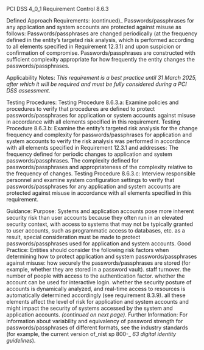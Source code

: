 PCI DSS 4_0_1 Requirement Control 8.6.3

Defined Approach Requirements:
(continued)_
Passwords/passphrases for any application and system accounts are protected against misuse as follows: Passwords/passphrases are changed periodically (at the frequency defined in the entity’s targeted risk analysis, which is performed according to all elements specified in Requirement 12.3.1) and upon suspicion or confirmation of compromise. Passwords/passphrases are constructed with sufficient complexity appropriate for how frequently the entity changes the passwords/passphrases.

Applicability Notes:
_This requirement is a best practice until 31 March_ _2025, after which it will be required and must be_ _fully considered during a PCI DSS assessment._

Testing Procedures:
Testing Procedure 8.6.3.a: Examine policies and procedures to verify that procedures are defined to protect passwords/passphrases for application or system accounts against misuse in accordance with all elements specified in this requirement.
Testing Procedure 8.6.3.b: Examine the entity’s targeted risk analysis for the change frequency and complexity for passwords/passphrases for application and system accounts to verify the risk analysis was performed in accordance with all elements specified in Requirement 12.3.1 and addresses: The frequency defined for periodic changes to application and system passwords/passphrases. The complexity defined for passwords/passphrases and appropriateness of the complexity relative to the frequency of changes.
Testing Procedure 8.6.3.c: Interview responsible personnel and examine system configuration settings to verify that passwords/passphrases for any application and system accounts are protected against misuse in accordance with all elements specified in this requirement.

Guidance:
Purpose: Systems and application accounts pose more inherent security risk than user accounts because they often run in an elevated security context, with access to systems that may not be typically granted to user accounts, such as programmatic access to databases, etc. as a result, special consideration must be made to protect passwords/passphrases used for application and system accounts. Good Practice: Entities should consider the following risk factors when determining how to protect application and system passwords/passphrases against misuse: how securely the passwords/passphrases are stored (for example, whether they are stored in a password vault). staff turnover. the number of people with access to the authentication factor. whether the account can be used for interactive login. whether the security posture of accounts is dynamically analyzed, and real-time access to resources is automatically determined accordingly (see requirement 8.3.9). all these elements affect the level of risk for application and system accounts and might impact the security of systems accessed by the system and application accounts. _(continued on next page)_. Further Information: For information about variability and equivalency of password strength for passwords/passphrases of different formats, see the industry standards (for example, the current version of_nist sp 800-_ _63 digital identity guidelines_).